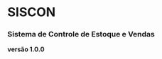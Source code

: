 [logo]: https://img.shields.io/amo/users/siscon?style=for-the-badge "SISCON"
# SISCON
### Sistema de Controle de Estoque e Vendas
**versão 1.0.0**



